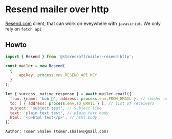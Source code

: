 # Resend mailer over http
[Resend.com](https://resend.com/docs/api-reference/emails/send-email) client, that can work on eveywhere with `javascript`. We only rely on `fetch api`

## Howto

```js
import { Resend } from '@storecraft/mailer-resend-http';

const mailer = new Resend(
  {
      apikey: process.env.RESEND_API_KEY
  }
);

let { success, native_response } = await mailer.email({
  from: {name: 'bob 👻', address: process.env.FROM_EMAIL }, // sender address
  to: [ { address: process.env.TO_EMAIL } ], // list of receivers
  subject: 'subject test', // Subject line
  text: 'plain text test', // plain text body
  html: '<p>html test</p>', // html body
});

```

```text
Author: Tomer Shalev (tomer.shalev@gmail.com)
```